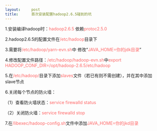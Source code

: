 ```yaml
---
layout:     post
title:      首次安装配置hadoop2.6.5碰到的坑
---
```

<div id="article_content" class="article_content clearfix csdn-tracking-statistics" data-pid="blog" data-mod="popu_307" data-dsm="post">
								            <link rel="stylesheet" href="https://csdnimg.cn/release/phoenix/template/css/ck_htmledit_views-f76675cdea.css">
						<div class="htmledit_views" id="content_views">
                
<p>1.安装编译hadoop时：<span style="color:#ff6666;">hadoop2.6.5</span> 依赖<span style="color:#ff6666;">protoc2.5.0</span></p>
<p>2.hadoop2.6.5的配置文件在<span style="color:#ff6666;">/etc/hadoop</span>目录下</p>
<p>3.需要将<span style="color:#ff6666;">/etc/hadoop/yarn-evn.sh</span>中 修改“<span style="color:#ff6666;">JAVA_HOME=你的jdk目录</span>”</p>
<p>4.修改配置文件路径：<span style="color:#ff6666;">/etc/hadoop/hadoop-evn.sh</span>中<span style="color:#ff6666;">export HADOOP_CONF_DIR=/opt/hadoop-2.6.5/etc/hadoop</span></p>
<p>5.在<span style="color:#ff6666;">/etc/hadoop/</span>目录下添加<span style="color:#ff6666;">slaves</span>文件（若已有则不需创建），并在其中添加slave节点</p>
<p>6.关闭每个节点的防火墙：</p>
<p><span></span>（1）查看防火墙状态：<span style="color:#ff6666;">service firewalld status</span></p>
<p><span></span>（2）关闭防火墙：<span style="color:#ff6666;">service firewalld stop</span></p>
<p>7.在<span style="color:#ff6666;">/libexec/hadoop-config.sh</span>文件中添加<span style="color:#ff6666;">JAVA_HOME=你的jkd目录</span></p>
            </div>
                </div>